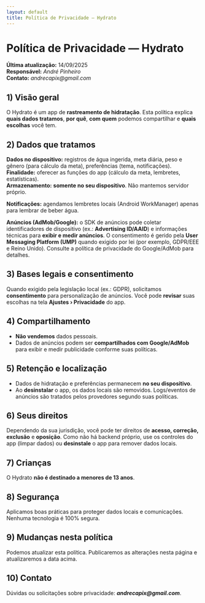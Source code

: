 ```yaml
---
layout: default
title: Política de Privacidade — Hydrato
---
```


# Política de Privacidade — Hydrato

**Última atualização:** 14/09/2025  
**Responsável:** _André Pinheiro_  
**Contato:** _andrecapix@gmail.com_

## 1) Visão geral
O Hydrato é um app de **rastreamento de hidratação**. Esta política explica **quais dados tratamos**, **por quê**, **com quem** podemos compartilhar e **quais escolhas** você tem.

## 2) Dados que tratamos
**Dados no dispositivo:** registros de água ingerida, meta diária, peso e gênero (para cálculo da meta), preferências (tema, notificações).  
**Finalidade:** oferecer as funções do app (cálculo da meta, lembretes, estatísticas).  
**Armazenamento:** **somente no seu dispositivo**. Não mantemos servidor próprio.

**Notificações:** agendamos lembretes locais (Android WorkManager) apenas para lembrar de beber água.

**Anúncios (AdMob/Google):** o SDK de anúncios pode coletar identificadores de dispositivo (ex.: **Advertising ID/AAID**) e informações técnicas para **exibir e medir anúncios**. O consentimento é gerido pela **User Messaging Platform (UMP)** quando exigido por lei (por exemplo, GDPR/EEE e Reino Unido). Consulte a política de privacidade do Google/AdMob para detalhes.

## 3) Bases legais e consentimento
Quando exigido pela legislação local (ex.: GDPR), solicitamos **consentimento** para personalização de anúncios. Você pode **revisar** suas escolhas na tela **Ajustes › Privacidade** do app.

## 4) Compartilhamento
- **Não vendemos** dados pessoais.
- Dados de anúncios podem ser **compartilhados com Google/AdMob** para exibir e medir publicidade conforme suas políticas.

## 5) Retenção e localização
- Dados de hidratação e preferências permanecem **no seu dispositivo**.
- Ao **desinstalar** o app, os dados locais são removidos. Logs/eventos de anúncios são tratados pelos provedores segundo suas políticas.

## 6) Seus direitos
Dependendo da sua jurisdição, você pode ter direitos de **acesso, correção, exclusão** e **oposição**. Como não há backend próprio, use os controles do app (limpar dados) ou **desinstale** o app para remover dados locais.

## 7) Crianças
O Hydrato **não é destinado a menores de 13 anos**.

## 8) Segurança
Aplicamos boas práticas para proteger dados locais e comunicações. Nenhuma tecnologia é 100% segura.

## 9) Mudanças nesta política
Podemos atualizar esta política. Publicaremos as alterações nesta página e atualizaremos a data acima.

## 10) Contato
Dúvidas ou solicitações sobre privacidade: **_andrecapix@gmail.com_**.
